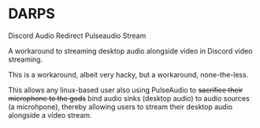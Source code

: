 # DARPS

Discord Audio Redirect Pulseaudio Stream

A workaround to streaming desktop audio alongside video in Discord video streaming.

This is a workaround, albeit very hacky, but a workaround, none-the-less.

This allows any linux-based user also using PulseAudio to ~~sacrifice their microphone to the gods~~ bind audio sinks (desktop audio) to audio sources (a microhpone), thereby allowing users to stream their desktop audio alongside a video stream.
